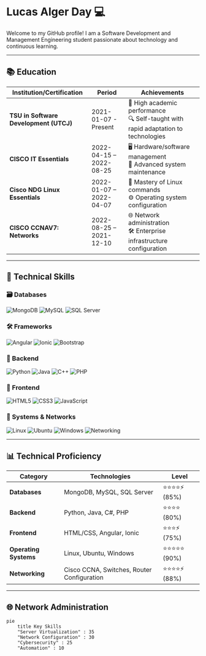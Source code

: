 # Lucas Alger Day 💻

Welcome to my GitHub profile! I am a Software Development and Management Engineering student passionate about technology and continuous learning.

---

## 📚 Education

| **Institution/Certification**          | **Period**           | **Achievements**                                                              |
|----------------------------------------|----------------------|-------------------------------------------------------------------------------|
| **TSU in Software Development (UTCJ)** | 2021-01-07 - Present | 🏅 High academic performance<br>🔍 Self-taught with rapid adaptation to technologies |
| **CISCO IT Essentials**                | 2022-04-15 – 2022-08-25 | 🖥️ Hardware/software management<br>🔧 Advanced system maintenance               |
| **Cisco NDG Linux Essentials**         | 2022-01-07 – 2022-04-07 | 🐧 Mastery of Linux commands<br>⚙️ Operating system configuration              |
| **CISCO CCNAV7: Networks**             | 2022-08-25 – 2021-12-10 | 🌐 Network administration<br>🛠️ Enterprise infrastructure configuration        |

---

## 🚀 Technical Skills

### 🗃️ Databases
![MongoDB](https://img.shields.io/badge/MongoDB-47A248?style=flat&logo=mongodb&logoColor=white)
![MySQL](https://img.shields.io/badge/MySQL-4479A1?style=flat&logo=mysql&logoColor=white)
![SQL Server](https://img.shields.io/badge/SQL_Server-CC2927?style=flat&logo=microsoft-sql-server&logoColor=white)

### 🛠️ Frameworks
![Angular](https://img.shields.io/badge/Angular-DD0031?style=flat&logo=angular&logoColor=white)
![Ionic](https://img.shields.io/badge/Ionic-3880FF?style=flat&logo=ionic&logoColor=white)
![Bootstrap](https://img.shields.io/badge/Bootstrap-7952B3?style=flat&logo=bootstrap&logoColor=white)

### 📡 Backend
![Python](https://img.shields.io/badge/Python-3776AB?style=flat&logo=python&logoColor=white)
![Java](https://img.shields.io/badge/Java-007396?style=flat&logo=java&logoColor=white)
![C++](https://img.shields.io/badge/C++-00599C?style=flat&logo=c%2B%2B&logoColor=white)
![PHP](https://img.shields.io/badge/PHP-777BB4?style=flat&logo=php&logoColor=white)

### 🎨 Frontend
![HTML5](https://img.shields.io/badge/HTML5-E34F26?style=flat&logo=html5&logoColor=white)
![CSS3](https://img.shields.io/badge/CSS3-1572B6?style=flat&logo=css3&logoColor=white)
![JavaScript](https://img.shields.io/badge/JavaScript-F7DF1E?style=flat&logo=javascript&logoColor=black)

### 🔌 Systems & Networks
![Linux](https://img.shields.io/badge/Linux-FCC624?style=flat&logo=linux&logoColor=black)
![Ubuntu](https://img.shields.io/badge/Ubuntu-E95420?style=flat&logo=ubuntu&logoColor=white)
![Windows](https://img.shields.io/badge/Windows-0078D6?style=flat&logo=windows&logoColor=white)
![Networking](https://img.shields.io/badge/Networking-Expert-009688?style=flat&logo=cisco&logoColor=white)

---

## 📊 Technical Proficiency

| **Category**         | **Technologies**                                                              | **Level**        |
|----------------------|------------------------------------------------------------------------------|-----------------|
| **Databases**        | MongoDB, MySQL, SQL Server                                                  | ⭐⭐⭐⭐⚡ (85%) |
| **Backend**          | Python, Java, C#, PHP                                                       | ⭐⭐⭐⭐ (80%)  |
| **Frontend**         | HTML/CSS, Angular, Ionic                                                    | ⭐⭐⭐⚡ (75%)  |
| **Operating Systems** | Linux, Ubuntu, Windows                                                     | ⭐⭐⭐⭐⭐ (90%) |
| **Networking**       | Cisco CCNA, Switches, Router Configuration                                  | ⭐⭐⭐⭐⚡ (88%) |

---

## 🌐 Network Administration
```mermaid
pie
    title Key Skills
    "Server Virtualization" : 35
    "Network Configuration" : 30
    "Cybersecurity" : 25
    "Automation" : 10
```
